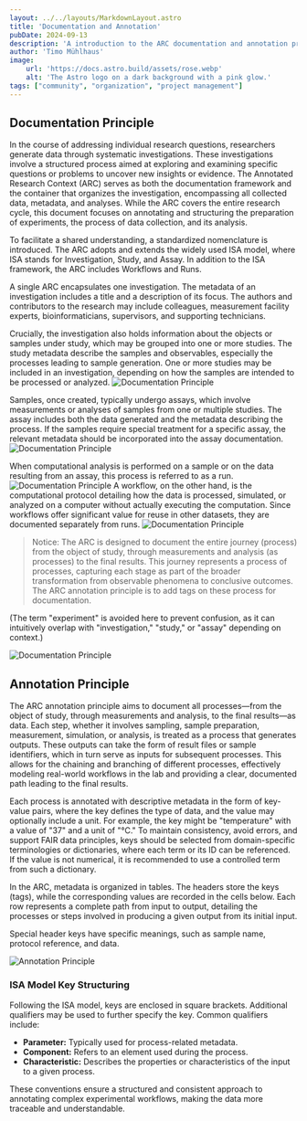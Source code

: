 ```yaml
---
layout: ../../layouts/MarkdownLayout.astro
title: 'Documentation and Annotation'
pubDate: 2024-09-13
description: 'A introduction to the ARC documentation and annotation principles.'
author: 'Timo Mühlhaus'
image:
    url: 'https://docs.astro.build/assets/rose.webp'
    alt: 'The Astro logo on a dark background with a pink glow.'
tags: ["community", "organization", "project management"]
---
```


## Documentation Principle

In the course of addressing individual research questions, researchers generate data through systematic investigations. These investigations involve a structured process aimed at exploring and examining specific questions or problems to uncover new insights or evidence. The Annotated Research Context (ARC) serves as both the documentation framework and the container that organizes the investigation, encompassing all collected data, metadata, and analyses. While the ARC covers the entire research cycle, this document focuses on annotating and structuring the preparation of experiments, the process of data collection, and its analysis. 

To facilitate a shared understanding, a standardized nomenclature is introduced. The ARC adopts and extends the widely used ISA model, where ISA stands for Investigation, Study, and Assay. In addition to the ISA framework, the ARC includes Workflows and Runs. 

A single ARC encapsulates one investigation. The metadata of an investigation includes a title and a description of its focus. The authors and contributors to the research may include colleagues, measurement facility experts, bioinformaticians, supervisors, and supporting technicians. 

Crucially, the investigation also holds information about the objects or samples under study, which may be grouped into one or more studies. The study metadata describe the samples and observables, especially the processes leading to sample generation. One or more studies may be included in an investigation, depending on how the samples are intended to be processed or analyzed. 
![Documentation Principle](/arc-website/documentation-principle-study.png)

Samples, once created, typically undergo assays, which involve measurements or analyses of samples from one or multiple studies. The assay includes both the data generated and the metadata describing the process. If the samples require special treatment for a specific assay, the relevant metadata should be incorporated into the assay documentation.
![Documentation Principle](/arc-website/documentation-principle-assay.png)

When computational analysis is performed on a sample or on the data resulting from an assay, this process is referred to as a run.
![Documentation Principle](/arc-website/documentation-principle-run.png)
A workflow, on the other hand, is the computational protocol detailing how the data is processed, simulated, or analyzed on a computer without actually executing the computation. Since workflows offer significant value for reuse in other datasets, they are documented separately from runs. 
![Documentation Principle](/arc-website/documentation-principle-workflow.png)

> Notice: The ARC is designed to document the entire journey (process) from the object of study, through measurements and analysis (as processes) to the final results. This journey represents a process of processes, capturing each stage as part of the broader transformation from observable phenomena to conclusive outcomes. The ARC annotation principle is to add tags on these process for documentation.  

(The term "experiment" is avoided here to prevent confusion, as it can intuitively overlap with "investigation," "study," or "assay" depending on context.) 

![Documentation Principle](/arc-website/arc-process-graph.png)

## Annotation Principle

The ARC annotation principle aims to document all processes—from the object of study, through measurements and analysis, to the final results—as data. Each step, whether it involves sampling, sample preparation, measurement, simulation, or analysis, is treated as a process that generates outputs. These outputs can take the form of result files or sample identifiers, which in turn serve as inputs for subsequent processes. This allows for the chaining and branching of different processes, effectively modeling real-world workflows in the lab and providing a clear, documented path leading to the final results. 

Each process is annotated with descriptive metadata in the form of key-value pairs, where the key defines the type of data, and the value may optionally include a unit. For example, the key might be "temperature" with a value of "37" and a unit of "°C." To maintain consistency, avoid errors, and support FAIR data principles, keys should be selected from domain-specific terminologies or dictionaries, where each term or its ID can be referenced. If the value is not numerical, it is recommended to use a controlled term from such a dictionary. 

In the ARC, metadata is organized in tables. The headers store the keys (tags), while the corresponding values are recorded in the cells below. Each row represents a complete path from input to output, detailing the processes or steps involved in producing a given output from its initial input. 

Special header keys have specific meanings, such as sample name, protocol reference, and data.

![Annotation Principle](/arc-website/annotation-principle-figure-1.png)

### ISA Model Key Structuring 

Following the ISA model, keys are enclosed in square brackets. Additional qualifiers may be used to further specify the key. Common qualifiers include: 

- **Parameter:** Typically used for process-related metadata. 
- **Component:** Refers to an element used during the process. 
- **Characteristic:** Describes the properties or characteristics of the input to a given process. 

These conventions ensure a structured and consistent approach to annotating complex experimental workflows, making the data more traceable and understandable. 